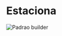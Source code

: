 # Estaciona

![Padrao builder](https://github.com/andreangelopp/Estaciona/blob/master/Diagramas/M%C3%A9todoBuilder.png)
